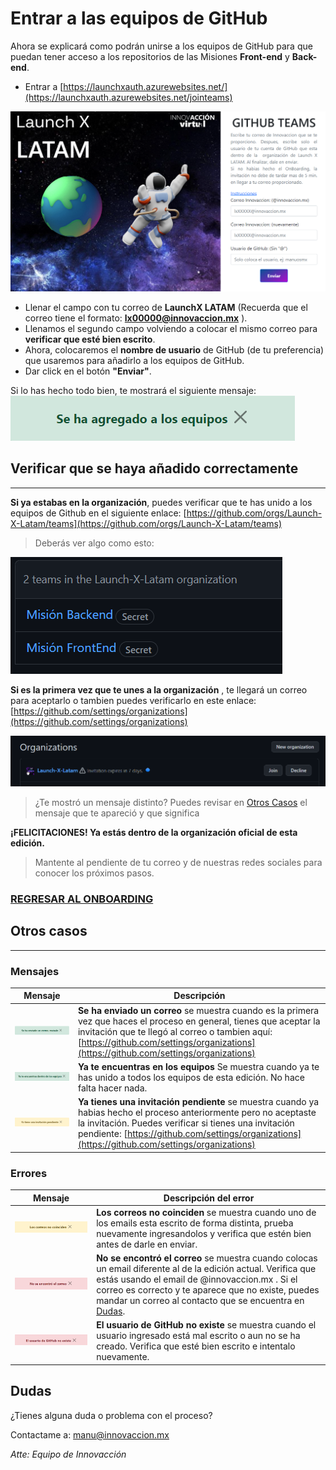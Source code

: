 # Entrar a las equipos de GitHub

Ahora se explicará como podrán unirse a los equipos de GitHub para que puedan tener acceso a los repositorios de las Misiones **Front-end** y **Back-end**.

- Entrar a [https://launchxauth.azurewebsites.net/](https://launchxauth.azurewebsites.net/jointeams)

![Invitación GitHub](./img/join_ghTeams_1.png)

- Llenar el campo con tu correo de **LaunchX LATAM** (Recuerda que el correo tiene el formato: **lx00000@innovaccion.mx** ).
- Llenamos el segundo campo volviendo a colocar el mismo correo para **verificar que esté bien escrito**.
- Ahora, colocaremos el **nombre de usuario** de GitHub (de tu preferencia) que usaremos para añadirlo a los equipos de GitHub.
- Dar click en el botón **"Enviar"**.

Si lo has hecho todo bien, te mostrará el siguiente mensaje:
![Añadido](./img/message_addTeams.png)

## Verificar que se haya añadido correctamente
---

**Si ya estabas en la organización**, puedes verificar que te has unido a los equipos de Github en el siguiente enlace: [https://github.com/orgs/Launch-X-Latam/teams](https://github.com/orgs/Launch-X-Latam/teams)

> Deberás ver algo como esto:

![Equipos de GitHub](./img/gh_teams.png)

**Si es la primera vez que te unes a la organización** , te llegará un correo para aceptarlo o tambien puedes verificarlo en este enlace: [https://github.com/settings/organizations](https://github.com/settings/organizations)

![Organizaciones](./img/join_gh_organization.png)

> ¿Te mostró un mensaje distinto? Puedes revisar en [Otros Casos](#otros-casos) el mensaje que te apareció y que significa


**¡FELICITACIONES! Ya estás dentro de la organización oficial de esta edición.** 

> Mantente al pendiente de tu correo y de nuestras redes sociales para conocer los próximos pasos.

### [REGRESAR AL ONBOARDING](https://github.com/Launch-X-Latam/OnBoarding)


## Otros casos
---
### Mensajes
|            Mensaje                     | Descripción|
|----------------------------------------|------------|
|![Se ha enviado un correo, revísalo](./img/message_sendemail.png)| **Se ha enviado un correo** se muestra cuando es la primera vez que haces el proceso en general, tienes que aceptar la invitación que te llegó al correo o tambien aquí: [https://github.com/settings/organizations](https://github.com/settings/organizations)|
|![Ya estas en los equipos](./img/message_allteams.png)| **Ya te encuentras en los equipos** Se muestra cuando ya te has unido a todos los equipos de esta edición. No hace falta hacer nada.|
|  ![Ya tienes una invitación pendiente](./img/message_pending.png)  | **Ya tienes una invitación pendiente** se muestra cuando ya habias hecho el proceso anteriormente pero no aceptaste la invitación. Puedes verificar si tienes una invitación pendiente: [https://github.com/settings/organizations](https://github.com/settings/organizations)|


### Errores
|            Mensaje                     | Descripción del error |
|----------------------------------------|------------|
|![Error: Los correos no coinciden](./img/message_emaildifferent.png)| **Los correos no coinciden** se muestra cuando uno de los emails esta escrito de forma distinta, prueba nuevamente ingresandolos y verifica que estén bien antes de darle en enviar.|
|  ![Error: No se encontró el correo](./img/message_emailnotfound.png)  | **No se encontró el correo** se muestra cuando colocas un email diferente al de la edición actual. Verifica que estás usando el email de @innovaccion.mx . Si el correo es correcto y te aparece que no existe, puedes mandar un correo al contacto que se encuentra en [Dudas](#dudas). |
|![Error: El usuario de GitHub no existe](./img/message_usernotfound.png)| **El usuario de GitHub no existe** se muestra cuando el usuario ingresado está mal escrito o aun no se ha creado. Verifica que esté bien escrito e intentalo nuevamente.|


## Dudas

¿Tienes alguna duda o problema con el proceso? 

Contactame a: [manu@innovaccion.mx](mailto:manu@innovaccion.mx)

*Atte: Equipo de Innovacción*
